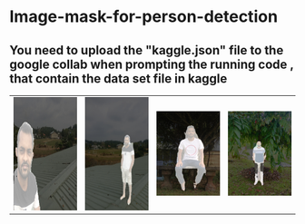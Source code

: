 # Image-mask-for-person-detection

## You need to upload the "kaggle.json" file to the google collab when prompting the running code , that contain the data set file in kaggle

<table width="50%">
  <tr>
    <td>
      <img SRC="https://github.com/HansamalDharmananda/Image-mask-for-person-detection/blob/main/Images/IMG_6390.JPG" width="200" height="200">
    </td>
    <td>
      <img SRC="https://github.com/HansamalDharmananda/Image-mask-for-person-detection/blob/main/Images/IMG_6416.JPG" width="200" height="200">
    </td>
    <td>
      <img SRC="https://github.com/HansamalDharmananda/Image-mask-for-person-detection/blob/main/Images/IMG_6752.JPG" width="200" >
    </td>
    <td>
      <img SRC="https://github.com/HansamalDharmananda/Image-mask-for-person-detection/blob/main/Images/IMG_8213.JPG" width="200" >
    </td>
  </tr>
</table>




